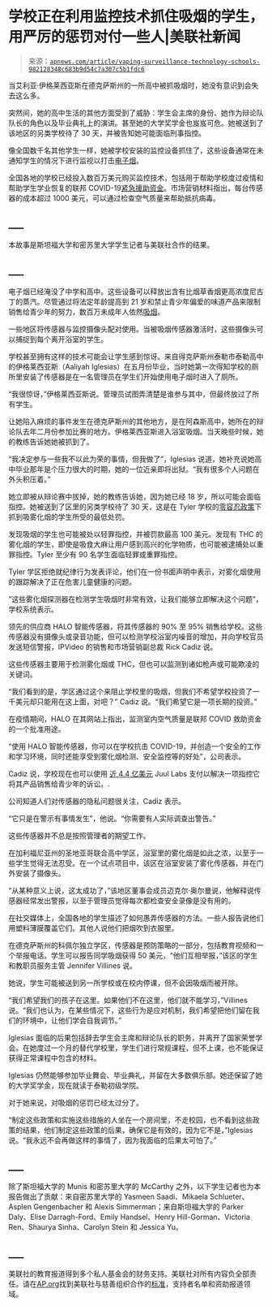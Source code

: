 <!--yml

类别：未分类

日期：2024 年 5 月 27 日 15:15:31

-->

# 学校正在利用监控技术抓住吸烟的学生，用严厉的惩罚对付一些人|美联社新闻

> 来源：[`apnews.com/article/vaping-surveillance-technology-schools-982128348c683b9d54c7a307c5b1fdc6`](https://apnews.com/article/vaping-surveillance-technology-schools-982128348c683b9d54c7a307c5b1fdc6)

当艾利亚·伊格莱西亚斯在德克萨斯州的一所高中被抓吸烟时，她没有意识到会失去这么多。

突然间，她的高中生活的其他方面受到了威胁：学生会主席的身份、她作为辩论队队长的角色以及毕业典礼上的演讲。甚至她的大学奖学金也岌岌可危。她被送到了该地区的另类学校待了 30 天，并被告知她可能面临刑事指控。

像全国数千名其他学生一样，她被学校安装的监控设备抓住了，这些设备通常在未通知学生的情况下进行监视以打击[电子烟](https://apnews.com/article/smoking-vaping-surgeon-general-db81e873c256e38433734e86d6a50f7e)。

全国各地的学校已经投入数百万美元购买监控技术，包括用于帮助学校度过疫情和帮助学生学业恢复的联邦 COVID-19[紧急援助资金](https://apnews.com/article/school-construction-covid-stimulus-money-29ffa0a888d3a62d7cd0e72a63c18c59)。市场营销材料指出，每台传感器的成本超过 1000 美元，可以通过检查空气质量来帮助抵抗病毒。

## ___

本故事是斯坦福大学和密苏里大学学生记者与美联社合作的结果。

## ___

电子烟已经淹没了中学和高中。这些设备可以释放出含有比烟草香烟更高浓度尼古丁的蒸汽。尽管通过将法定年龄提高到 21 岁和禁止青少年偏爱的味道产品来限制销售给青少年的努力，数百万未成年人依然[吸烟](https://apnews.com/article/teen-vaping-smoking-cdc-survey-d1f44bd3d8df6960215a14454f5e2e6e)。

一些地区将传感器与监控摄像头配对使用。当被吸烟传感器激活时，这些摄像头可以捕捉到每个离开浴室的学生。

学校甚至拥有这样的技术可能会让学生感到惊讶。来自得克萨斯州泰勒市泰勒高中的伊格莱西亚斯（Aaliyah Iglesias）在五月份毕业，当时她第一次得知学校的厕所里安装了传感器是在一名管理员在学生们开始使用电子烟时进入了厕所。

“我很惊讶，”伊格莱西亚斯说。管理员试图弄清楚是谁参与其中，但最终放过了所有学生。

让她陷入麻烦的事件发生在德克萨斯州的其他地方，是在阿森斯高中，她所在的辩论队去年二月份参加比赛的地方。伊格莱西亚斯进入浴室吸烟。当天晚些时候，她的教练告诉她她被抓到了。

“我决定参与一些我不以此为荣的事情，但我做了”，Iglesias 说道，她补充说她高中毕业那年是个压力很大的时期，她的一位近亲即将出狱。“我有很多个人问题在外头积压着。”

她立即被从辩论赛中拔掉，她的教练告诉她，因为她已经 18 岁，所以可能会面临指控。她被送到了区里的另类学校待了 30 天，这是在 Tyler 学校的[零容忍政策](https://www.youtube.com/watch?v=g7scG5qjC0M)下抓到吸雾化烟的学生所受的最低处罚。

发现吸烟的学生也可能被处以轻罪指控，并被罚款最高 100 美元。发现有 THC 的雾化烟的学生，即使是吸食大麻让用户感到高兴的化学物质，也可能被逮捕处以重罪指控。Tyler 至少有 90 名学生面临轻罪或重罪指控。

Tyler 学区拒绝就纪律行为发表评论，他们在一份书面声明中表示，对雾化烟使用的跟踪解决了正在危害儿童健康的问题。

“这些雾化烟探测器在检测学生吸烟时非常有效，让我们能够立即解决这个问题”，学校系统表示。

领先的供应商 HALO 智能传感器，将其传感器的 90% 至 95% 销售给学校。这些传感器没有摄像头或录音功能，但可以检测学校浴室内噪音的增加，并向学校官员发送短信警报，IPVideo 的销售和市场营销副总裁 Rick Cadiz 说。

这些传感器主要用于检测雾化烟或 THC，但也可以监测到诸如枪声或可能欺凌的关键词。

“我们看到的是，学区通过这个来阻止学校里的吸烟，但我们不希望学校投资了一千美元却只能用在这上面，对吧？” Cadiz 说。“我们希望它是一项长期的投资。”

在疫情期间，HALO 在其网站上指出，监测室内空气质量是联邦 COVID 救助资金的一个批准用途。

“使用 HALO 智能传感器，你可以在学校抗击 COVID-19，并创造一个安全的工作和学习环境，同时还能享受到雾化烟检测、安全监控等的好处”，公司表示。

Cadiz 说，学校现在也可以使用 [近 4.4 亿美元](https://apnews.com/article/science-health-lawsuits-connecticut-fce3fe4f92066a9068cf505ed1fb63b0) Juul Labs 支付以解决一项指控它将其产品销售给青少年的诉讼。.

公司知道人们对传感器的隐私问题很关注，Cadiz 表示。

“它只是在警示有事情发生”，他说。“你需要有人实际调查出警告。”

这些传感器并不总是按照管理者的期望工作。

在加利福尼亚州的圣地亚哥联合高中学区，浴室里的雾化烟是如此之浓，以至于一些学生觉得无法忍受。在一个试点项目中，该区在浴室安装了雾化传感器，并在门外安装了摄像头。

“从某种意义上说，这太成功了，”该地区董事会成员迈克尔·奥尔曼说，他解释说传感器经常发出警报，以至于管理员觉得每次都检查安全录像是没有用的。

在社交媒体上，全国各地的学生描述了如何愚弄传感器的方法。一些人报告说他们用塑料薄膜覆盖它们。其他人说他们把烟吹到衣服里。

在德克萨斯州的科佩尔独立学区，传感器是预防策略的一部分，包括教育视频和一个举报电话。学生可以报告同学吸烟获得 50 美元，“他们互相举报，”该区的学生和教职员服务主管 Jennifer Villines 说。

她说，学生可能被送到另一所学校或在校内停课，但不会因吸烟而被开除。

“我们希望我们的孩子在这里。如果他们不在这里，他们就不能学习，”Villines 说。“我们也认为，在某些情况下，这些行为是应对机制，我们希望把他们留在我们的环境中，让他们学会自我调节。”

Iglesias 面临的后果包括辞去学生会主席和辩论队长的职务，并离开了国家荣誉学会。在她度过一个月的替代学校里，学生们进行常规课程，但不上课，也不能保证获得正常课程中包含的材料。

Iglesias 仍然能够参加毕业舞会、毕业典礼，并留在大多数俱乐部。她还保留了她的大学奖学金，现在就读于泰勒初级学院。

对于她来说，对吸烟的惩罚已经太过分了。

“制定这些政策和实施这些措施的人坐在一个房间里，不走校园，也不看到这些政策的结果，他们制定这些政策的后果，确保它是有效的，因为它不是，”Iglesias 说。“我永远不会再做这样的事情了，因为我面临的后果太可怕了。”

## ___

除了斯坦福大学的 Munis 和密苏里大学的 McCarthy 之外，以下学生记者也为本报告做出了贡献：来自密苏里大学的 Yasmeen Saadi、Mikaela Schlueter、Asplen Gengenbacher 和 Alexis Simmerman；来自斯坦福大学的 Parker Daly、Elise Darragh-Ford、Emily Handsel、Henry Hill-Gorman、Victoria Ren、Shaurya Sinha、Carolyn Stein 和 Jessica Yu。

## ___

美联社的教育报道得到多个私人基金会的财务支持。美联社对所有内容负全部责任。请在[AP.org](https://www.ap.org/discover/Supporting-AP)找到美联社与慈善组织合作的[标准](https://www.ap.org/about/standards-for-working-with-outside-groups/)，支持者名单和资助报道领域。
